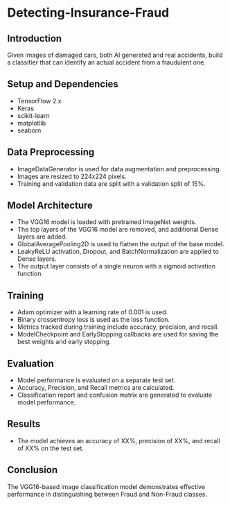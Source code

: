 # Detecting-Insurance-Fraud

## Introduction
Given images of damaged cars, both AI generated and real accidents, build a classifier that can identify an actual accident from a fraudulent one.

## Setup and Dependencies
- TensorFlow 2.x
- Keras
- scikit-learn
- matplotlib
- seaborn

## Data Preprocessing
- ImageDataGenerator is used for data augmentation and preprocessing.
- Images are resized to 224x224 pixels.
- Training and validation data are split with a validation split of 15%.

## Model Architecture
- The VGG16 model is loaded with pretrained ImageNet weights.
- The top layers of the VGG16 model are removed, and additional Dense layers are added.
- GlobalAveragePooling2D is used to flatten the output of the base model.
- LeakyReLU activation, Dropout, and BatchNormalization are applied to Dense layers.
- The output layer consists of a single neuron with a sigmoid activation function.

## Training
- Adam optimizer with a learning rate of 0.001 is used.
- Binary crossentropy loss is used as the loss function.
- Metrics tracked during training include accuracy, precision, and recall.
- ModelCheckpoint and EarlyStopping callbacks are used for saving the best weights and early stopping.

## Evaluation
- Model performance is evaluated on a separate test set.
- Accuracy, Precision, and Recall metrics are calculated.
- Classification report and confusion matrix are generated to evaluate model performance.

## Results
- The model achieves an accuracy of XX%, precision of XX%, and recall of XX% on the test set.

## Conclusion
The VGG16-based image classification model demonstrates effective performance in distinguishing between Fraud and Non-Fraud classes.

